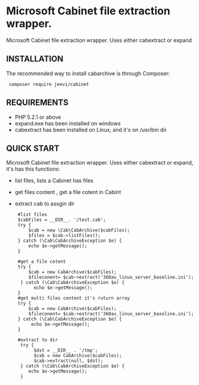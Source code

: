 Microsoft Cabinet file extraction wrapper.
=============================
Microsoft Cabinet file extraction wrapper.  Uses either cabextract or expand

INSTALLATION
------------

The recommended way to install cabarchive is through Composer:

     composer require jeevi/cabinet


REQUIREMENTS
------------

  - PHP 5.2.1 or above
  - expand.exe has been installed on windows
  - cabextract has been installed on Linux, and it's on /usr/bin dir


QUICK START
-----------

Microsoft Cabinet file extraction wrapper.  Uses either cabextract or expand, it's has this functions:

- list files, lists a Cabinet has files
- get files content , get a file  cotent in Cabint
- extract cab to assgin dir



       #list files
       $cabFiles = __DIR__. '/test.cab';
       try {
           $cab = new \Cab\CabArchive($cabFiles);
           $files = $cab->listFiles();
       } catch (\Cab\CabArchiveException $e) {
           echo $e->getMessage();
       }

       #get a file cotent
       try {
           $cab = new CabArchive($cabFiles);
           $fileconent= $cab->extract('360av_linux_server_baseline.ini');
        } catch (\Cab\CabArchiveException $e) {
             echo $e->getMessage();
       }
       #get multi files content it's ruturn array
       try {
           $cab = new CabArchive($cabFiles);
           $fileconent= $cab->extract('360av_linux_server_baseline.ini');
       } catch (\Cab\CabArchiveException $e) {
            echo $e->getMessage();
       }

       #extract to dir
        try {
             $dst = __DIR__ . '/tmp';
             $cab = new CabArchive($cabFiles);
             $cab->extract(null, $dst);
        } catch (\Cab\CabArchiveException $e) {
           echo $e->getMessage();
        }
